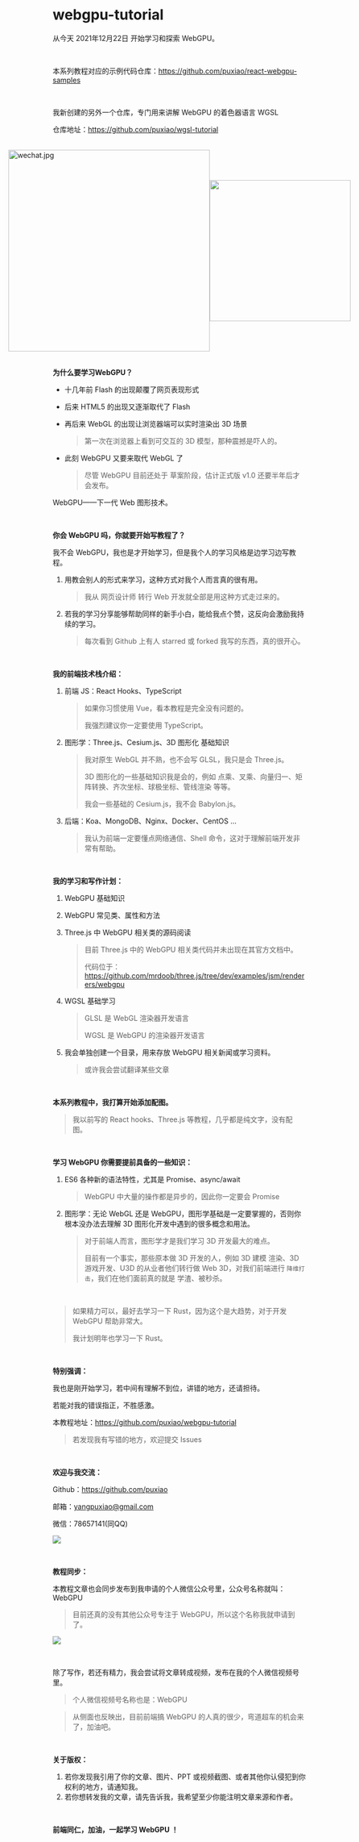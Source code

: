 # webgpu-tutorial
从今天 2021年12月22日 开始学习和探索 WebGPU。



<br>

本系列教程对应的示例代码仓库：https://github.com/puxiao/react-webgpu-samples



<br>

我新创建的另外一个仓库，专门用来讲解 WebGPU 的着色器语言 WGSL

仓库地址：https://github.com/puxiao/wgsl-tutorial


<br>
<div style="display: flex; justify-content: center; align-items: center;">
    <img width="400" src="https://raw.githubusercontent.com/puxiao/notes/master/imgs/wechat.jpg" alt="wechat.jpg" />
    <img width="280" src="https://github.com/puxiao/notes/blob/master/imgs/zsxq.jpg?raw=true alt=" 加入知识星球二维码.jpg" />
</div>


<br>

**为什么要学习WebGPU？**

* 十几年前 Flash 的出现颠覆了网页表现形式

* 后来 HTML5 的出现又逐渐取代了 Flash

* 再后来 WebGL 的出现让浏览器端可以实时渲染出 3D 场景

  > 第一次在浏览器上看到可交互的 3D 模型，那种震撼是吓人的。

* 此刻 WebGPU 又要来取代 WebGL 了

  > 尽管 WebGPU 目前还处于 草案阶段，估计正式版 v1.0 还要半年后才会发布。

WebGPU——下一代 Web 图形技术。



<br>

**你会 WebGPU 吗，你就要开始写教程了？**

我不会 WebGPU，我也是才开始学习，但是我个人的学习风格是边学习边写教程。

1. 用教会别人的形式来学习，这种方式对我个人而言真的很有用。

   > 我从 网页设计师 转行 Web 开发就全部是用这种方式走过来的。

2. 若我的学习分享能够帮助同样的新手小白，能给我点个赞，这反向会激励我持续的学习。

   > 每次看到 Github 上有人 starred 或 forked 我写的东西，真的很开心。



<br>

**我的前端技术栈介绍：**

1. 前端 JS：React Hooks、TypeScript

   > 如果你习惯使用 Vue，看本教程是完全没有问题的。
   >
   > 我强烈建议你一定要使用 TypeScript。

2. 图形学：Three.js、Cesium.js、3D 图形化 基础知识

   > 我对原生 WebGL 并不熟，也不会写 GLSL，我只是会 Three.js。
   >
   > 3D 图形化的一些基础知识我是会的，例如 点乘、叉乘、向量归一、矩阵转换、齐次坐标、球极坐标、管线渲染 等等。
   >
   > 我会一些基础的 Cesium.js，我不会 Babylon.js。

3. 后端：Koa、MongoDB、Nginx、Docker、CentOS ...

   > 我认为前端一定要懂点网络通信、Shell 命令，这对于理解前端开发非常有帮助。



<br>

**我的学习和写作计划：**

1. WebGPU 基础知识

2. WebGPU 常见类、属性和方法

3. Three.js 中 WebGPU 相关类的源码阅读

   > 目前 Three.js 中的 WebGPU 相关类代码并未出现在其官方文档中。
   >
   > 代码位于：https://github.com/mrdoob/three.js/tree/dev/examples/jsm/renderers/webgpu

4. WGSL 基础学习

   > GLSL 是 WebGL 渲染器开发语言
   >
   > WGSL 是 WebGPU 的渲染器开发语言

5. 我会单独创建一个目录，用来存放 WebGPU 相关新闻或学习资料。

   > 或许我会尝试翻译某些文章



<br>

**本系列教程中，我打算开始添加配图。**

> 我以前写的 React hooks、Three.js 等教程，几乎都是纯文字，没有配图。



<br>

**学习 WebGPU 你需要提前具备的一些知识：**

1. ES6 各种新的语法特性，尤其是 Promise、async/await

   > WebGPU 中大量的操作都是异步的，因此你一定要会 Promise

2. 图形学：无论 WebGL 还是 WebGPU，图形学基础是一定要掌握的，否则你根本没办法去理解 3D 图形化开发中遇到的很多概念和用法。

   > 对于前端人而言，图形学才是我们学习 3D 开发最大的难点。
   >
   > 目前有一个事实，那些原本做 3D 开发的人，例如 3D 建模 渲染、3D 游戏开发、U3D 的从业者他们转行做 Web 3D，对我们前端进行 `降维打击`，我们在他们面前真的就是 学渣、被秒杀。



<br>

> 如果精力可以，最好去学习一下 Rust，因为这个是大趋势，对于开发 WebGPU 帮助非常大。
>
> 我计划明年也学习一下 Rust。



<br>

**特别强调：**

我也是刚开始学习，若中间有理解不到位，讲错的地方，还请担待。

若能对我的错误指正，不胜感激。

本教程地址：https://github.com/puxiao/webgpu-tutorial

> 若发现我有写错的地方，欢迎提交 Issues



<br>

**欢迎与我交流：**

Github：https://github.com/puxiao

邮箱：yangpuxiao@gmail.com

微信：78657141(同QQ)

![](https://raw.githubusercontent.com/puxiao/webgpu-tutorial/main/imgs/me_qrcode01.jpg)



<br>

**教程同步：**

本教程文章也会同步发布到我申请的个人微信公众号里，公众号名称就叫：WebGPU

> 目前还真的没有其他公众号专注于 WebGPU，所以这个名称我就申请到了。

![](https://raw.githubusercontent.com/puxiao/webgpu-tutorial/main/imgs/me_qrcode02.jpg)

<br>

除了写作，若还有精力，我会尝试将文章转成视频，发布在我的个人微信视频号里。

> 个人微信视频号名称也是：WebGPU

> 从侧面也反映出，目前前端搞 WebGPU 的人真的很少，弯道超车的机会来了，加油吧。



<br>

**关于版权：**

1. 若你发现我引用了你的文章、图片、PPT 或视频截图、或者其他你认侵犯到你权利的地方，请通知我。
2. 若你想转发我的文章，请先告诉我，我希望至少你能注明文章来源和作者。



<br>

**前端同仁，加油，一起学习 WebGPU ！**

